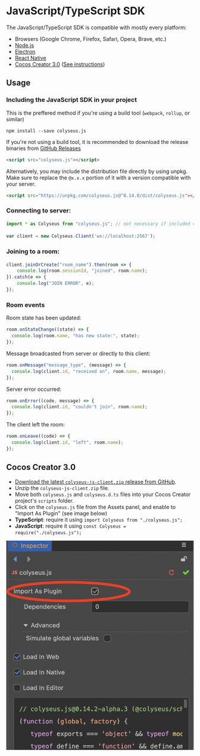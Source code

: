 # JavaScript/TypeScript SDK

The JavaScript/TypeScript SDK is compatible with mostly every platform:

- Browsers (Google Chrome, Firefox, Safari, Opera, Brave, etc.)
- [Node.js](https://nodejs.org/)
- [Electron](https://github.com/electron/electron)
- [React Native](https://github.com/facebook/react-native)
- [Cocos Creator 3.0](http://www.cocos2d-x.org/creator) ([See instructions](cocos-creator))

## Usage

### Including the JavaScript SDK in your project

This is the preffered method if you're using a build tool (`webpack`, `rollup`, or similar)

```
npm install --save colyseus.js
```

If you're not using a build tool, it is recommended to download the release binaries from [GitHub Releases](https://github.com/colyseus/colyseus.js/releases)

```html
<script src="colyseus.js"></script>
```

Alternatively, you may include the distribution file directly by using unpkg. Make sure to replace the `@x.x.x` portion of it with a version compatible with your server.

```html
<script src="https://unpkg.com/colyseus.js@^0.14.0/dist/colyseus.js"></script>
```

### Connecting to server:

```ts
import * as Colyseus from "colyseus.js"; // not necessary if included via <script> tag.

var client = new Colyseus.Client('ws://localhost:2567');
```

### Joining to a room:

```ts
client.joinOrCreate("room_name").then(room => {
    console.log(room.sessionId, "joined", room.name);
}).catch(e => {
    console.log("JOIN ERROR", e);
});
```

### Room events

Room state has been updated:

```ts
room.onStateChange((state) => {
  console.log(room.name, "has new state:", state);
});
```

Message broadcasted from server or directly to this client:

```ts
room.onMessage("message_type", (message) => {
  console.log(client.id, "received on", room.name, message);
});
```

Server error occurred:

```ts
room.onError((code, message) => {
  console.log(client.id, "couldn't join", room.name);
});
```

The client left the room:

```ts
room.onLeave((code) => {
  console.log(client.id, "left", room.name);
});
```

## Cocos Creator 3.0

- [Download the latest `colyseus-js-client.zip` release from GitHub](https://github.com/colyseus/colyseus.js/releases).
- Unzip the `colyseus-js-client.zip` file.
- Move both `colyseus.js` and `colyseus.d.ts` files into your Cocos Creator project's `scripts` folder.
- Click on the `colyseus.js` file from the Assets panel, and enable to "Import As Plugin" (see image below)
- **TypeScript**: require it using `import Colyseus from "./colyseus.js";`
- **JavaScript**: require it using `const Colyseus = require("./colyseus.js");`

![Import as plugin](cocos-creator-import-as-plugin.png)

